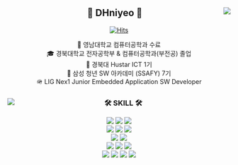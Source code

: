<div align="center">
  
  <img align="right" src="https://github-readme-stats.vercel.app/api/top-langs/?username=DHniyeo&layout=compact&hide=javascript,css,scss&theme=dracula&langs_count=8"/>
  
  ## 👋 DHniyeo 👋 
  
  
  [![Hits](https://hits.seeyoufarm.com/api/count/incr/badge.svg?url=https%3A%2F%2Fgithub.com%2FDHniyeo&count_bg=%231E36BD&title_bg=%23030202&icon=peugeot.svg&icon_color=%23E7E7E7&title=%EB%B0%A9%EB%AC%B8%EC%9E%90+%EC%88%98&edge_flat=false)](https://github.com/DHniyeo/)
  
  📕 영남대학교 컴퓨터공학과 수료 <br/>
  🎓 경북대학교 전자공학부 & 컴퓨터공학과(부전공) 졸업 <br/>
  🧩 경북대 Hustar ICT 1기 <br/>
  🔎 삼성 청년 SW 아카데미 (SSAFY) 7기 <br/>
  🪖 LIG Nex1 Junior Embedded Application SW Developer <br/>
</div>


<div align="center">
  <img align="left" src="http://mazassumnida.wtf/api/v2/generate_badge?boj=ehdgns915"/>
  
  
  ### 🛠 SKILL 🛠
 
  <img src="https://img.shields.io/badge/-JAVA-007396?style=flat-square&logo=java&logoColor=white"> <img src="https://img.shields.io/badge/-Spring Boot-6DB33F?style=flat-square&logo=SpringBoot&logoColor=white"/> <img src="https://img.shields.io/badge/-Gradle-02303A?style=flat-square&logo=Gradle"/>
<br>
<img src="https://img.shields.io/badge/Python-3776AB?style=flat-square&logo=Python&logoColor=white"/> <img src="https://img.shields.io/badge/-Flask-000000?style=flat-square&logo=Flask"/> <img src="https://img.shields.io/badge/TensorFlow-FF6F00?style=flat-square&logo=TensorFlow&logoColor=white"/>
<br>
<img src="https://img.shields.io/badge/PHP-777BB4?style=flat-square&logo=PHP&logoColor=white"/> <img src="https://img.shields.io/badge/Laravel-FF2D20?style=flat-square&logo=Laravel&logoColor=white"/>
<br>
<img src="https://img.shields.io/badge/MySQL-4479A1?style=flat-square&logo=MySQL&logoColor=white"/> <img src="https://img.shields.io/badge/MariaDB-003545?style=flat-square&logo=MariaDB&logoColor=white"/> <img src="https://img.shields.io/badge/Firebase-FFCA28?style=flat-square&logo=Firebase&logoColor=white"/>
  <br>
  <img src="https://img.shields.io/badge/Amazon AWS-232F3E?style=flat-square&logo=Amazon AWS&logoColor=white"/> <img src="https://img.shields.io/badge/Ubuntu-E95420?style=flat-square&logo=Ubuntu&logoColor=white"/> <img src="https://img.shields.io/badge/Docker-2496ED?style=flat-square&logo=Docker&logoColor=white"/> <img src="https://img.shields.io/badge/NGINX-009639?style=flat-square&logo=NGINX&logoColor=white"/>
  <br>
 
</div>
